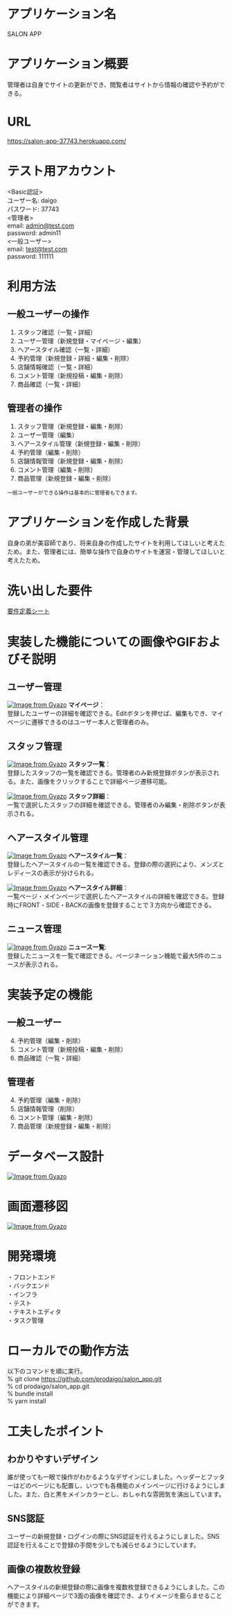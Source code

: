 # アプリケーション名
SALON APP

# アプリケーション概要
管理者は自身でサイトの更新ができ、閲覧者はサイトから情報の確認や予約ができる。

# URL
https://salon-app-37743.herokuapp.com/

# テスト用アカウント
<Basic認証><br>
ユーザー名: daigo<br>
パスワード: 37743<br>
<管理者><br>
email: admin@test.com<br>
password: admin11<br>
<一般ユーザー><br>
email: test@test.com<br>
password: 111111

# 利用方法
## 一般ユーザーの操作
1. スタッフ確認（一覧・詳細）
2. ユーザー管理（新規登録・マイページ・編集）
3. ヘアースタイル確認（一覧・詳細）
4. 予約管理（新規登録・詳細・編集・削除）
5. 店舗情報確認（一覧・詳細）
6. コメント管理（新規投稿・編集・削除）
7. 商品確認（一覧・詳細）

## 管理者の操作
1. スタッフ管理（新規登録・編集・削除）
2. ユーザー管理（編集）
3. ヘアースタイル管理（新規登録・編集・削除）
4. 予約管理（編集・削除）
5. 店舗情報管理（新規登録・編集・削除）
6. コメント管理（編集・削除）
7. 商品管理（新規登録・編集・削除）

`一般ユーザーができる操作は基本的に管理者もできます。`

# アプリケーションを作成した背景
自身の弟が美容師であり、将来自身の作成したサイトを利用してほしいと考えたため。また、管理者には、簡単な操作で自身のサイトを運営・管理してほしいと考えたため。

# 洗い出した要件
[要件定義シート](https://docs.google.com/spreadsheets/d/1n45_3zeO5tWZxsh5DOBQBWJfpO0x2fR3IhFojm1Klmk/edit#gid=982722306)


# 実装した機能についての画像やGIFおよびそ説明
## ユーザー管理
[![Image from Gyazo](https://i.gyazo.com/0a3c2b746a56b1f742f32739e9450565.png)](https://gyazo.com/0a3c2b746a56b1f742f32739e9450565)
**マイページ**：<br>登録したユーザーの詳細を確認できる。Editボタンを押せば、編集もでき、マイページに遷移できるのはユーザー本人と管理者のみ。

## スタッフ管理
[![Image from Gyazo](https://i.gyazo.com/01c37fedf50b3c709a90fd27e2e03ea9.jpg)](https://gyazo.com/01c37fedf50b3c709a90fd27e2e03ea9)
**スタッフ一覧**：<br>
登録したスタッフの一覧を確認できる。管理者のみ新規登録ボタンが表示される。また、画像をクリックすることで詳細ページ遷移可能。

[![Image from Gyazo](https://i.gyazo.com/b3e8892818cec6733687802b80a75f32.jpg)](https://gyazo.com/b3e8892818cec6733687802b80a75f32)
**スタッフ詳細**：<br>
一覧で選択したスタッフの詳細を確認できる。管理者のみ編集・削除ボタンが表示される。

## ヘアースタイル管理
[![Image from Gyazo](https://i.gyazo.com/9bfb9488fc5cc39448fa059a931ec7d6.jpg)](https://gyazo.com/9bfb9488fc5cc39448fa059a931ec7d6)
**ヘアースタイル一覧**：<br>
登録したヘアースタイルの一覧を確認できる。登録の際の選択により、メンズとレディースの表示が分けられる。

[![Image from Gyazo](https://i.gyazo.com/1b7f42fd3ab9a6626a54d0eb66bbac34.jpg)](https://gyazo.com/1b7f42fd3ab9a6626a54d0eb66bbac34)
**ヘアースタイル詳細**：<br>
一覧ページ・メインページで選択したヘアースタイルの詳細を確認できる。登録時にFRONT・SIDE・BACKの画像を登録することで３方向から確認できる。

## ニュース管理
[![Image from Gyazo](https://i.gyazo.com/25f168aca37a21f6de0ca950add310c5.png)](https://gyazo.com/25f168aca37a21f6de0ca950add310c5)
**ニュース一覧**: <br>
登録したニュースを一覧で確認できる。ページネーション機能で最大5件のニュースが表示される。

# 実装予定の機能
## 一般ユーザー
4. 予約管理（編集・削除）
6. コメント管理（新規投稿・編集・削除）
7. 商品確認（一覧・詳細）

## 管理者
4. 予約管理（編集・削除）
5. 店舗情報管理（削除）
6. コメント管理（編集・削除）
7. 商品管理（新規登録・編集・削除）

# データベース設計
[![Image from Gyazo](https://i.gyazo.com/51dd14190aeb574c987fdaf6d4d31144.png)](https://gyazo.com/51dd14190aeb574c987fdaf6d4d31144)

# 画面遷移図
[![Image from Gyazo](https://i.gyazo.com/3c9905e46346da357887cd8abab5f0ad.png)](https://gyazo.com/3c9905e46346da357887cd8abab5f0ad)

# 開発環境
・フロントエンド<br>
・バックエンド<br>
・インフラ<br>
・テスト<br>
・テキストエディタ<br>
・タスク管理

# ローカルでの動作方法
以下のコマンドを順に実行。<br>
% git clone https://github.com/prodaigo/salon_app.git<br>
% cd prodaigo/salon_app.git<br>
% bundle install<br>
% yarn install

# 工夫したポイント
## わかりやすいデザイン
誰が使っても一眼で操作がわかるようなデザインにしました。ヘッダーとフッターはどのページにも配置し、いつでも各機能のメインページに行けるようにしました。また、白と黒をメインカラーとし、おしゃれな雰囲気を演出しています。

## SNS認証
ユーザーの新規登録・ログインの際にSNS認証を行えるようにしました。SNS認証を行えることで登録の手間を少しでも減らせるようにしています。

## 画像の複数枚登録
ヘアースタイルの新規登録の際に画像を複数枚登録できるようにしました。この機能により詳細ページで3面の画像を確認でき、よりイメージを膨らませることができます。
